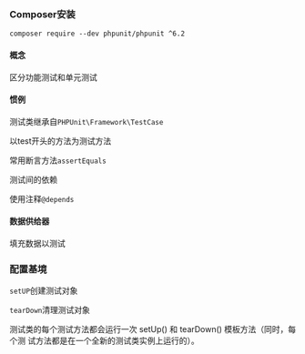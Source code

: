### **Composer安装**

```shell
composer require --dev phpunit/phpunit ^6.2
```

#### 概念

区分功能测试和单元测试

#### 惯例

测试类继承自`PHPUnit\Framework\TestCase  `

以test开头的方法为测试方法

常用断言方法`assertEquals`

测试间的依赖

使用注释`@depends  `

#### 数据供给器

填充数据以测试

### 配置基境

`setUP`创建测试对象

`tearDown`清理测试对象

测试类的每个测试方法都会运行一次 setUp() 和 tearDown() 模板方法（同时，每个测
试方法都是在一个全新的测试类实例上运行的）。